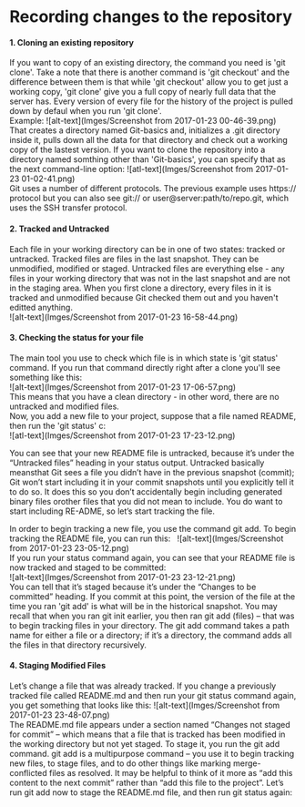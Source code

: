 Recording changes to the repository
==================
#### 1. **Cloning an existing repository**

If you want to copy of an existing directory, the command you need is 'git clone'. Take a note that there is another command is 'git checkout'
and the difference between them is that while 'git checkout' allow you to get just a working copy, 'git clone' give you a full copy
of nearly full data that the server has. Every version of every file for the history of the project is pulled down by defaul when you
run 'git clone'.  
Example: ![alt-text](Imges/Screenshot from 2017-01-23 00-46-39.png)  
That creates a directory named Git-basics and, initializes a .git directory inside it, pulls down all the data for that directory and check out a working copy of the lastest version. If you want to clone the repository into a directory named somthing other than 'Git-basics', you can specify that as the next command-line option: 
![atl-text](Imges/Screenshot from 2017-01-23 01-02-41.png)  
Git uses a number of different protocols. The previous example uses https:// protocol but you can also see git:// or user@server:path/to/repo.git, which uses the SSH transfer protocol.

#### 2. **Tracked and Untracked**

Each file in your working directory can be in one of two states: tracked or untracked. Tracked files are files in the last snapshot. They can be unmodified, modified or staged. Untracked files are everything else - any files in your working directory that was not in the last snapshot and are not in the staging area. When you first clone a directory, every files in it is tracked and unmodified because Git checked them out and you haven't editted anything.  
![alt-text](Imges/Screenshot from 2017-01-23 16-58-44.png)  

#### 3. **Checking the status for your file**

The main tool you use to check which file is in which state is 'git status' command. If you run that command directly right after a clone you'll see something like this:  
![alt-text](Imges/Screenshot from 2017-01-23 17-06-57.png)  
This means that you have a clean directory - in other word, there are no untracked and modified files.  
Now, you add a new file to your project, suppose that a file named README, then run the 'git status' c:  
![atl-text](Imges/Screenshot from 2017-01-23 17-23-12.png)  

You  can  see  that  your  new  README  file  is  untracked,  because  it’s  under  the
“Untracked  files”  heading  in  your  status  output.  Untracked  basically  meansthat Git sees a file you didn’t have in the previous snapshot (commit); Git won’t start including it in your commit snapshots until you explicitly tell it to do so. It
does  this  so  you  don’t  accidentally  begin  including  generated  binary  files  orother files that you did not mean to include. You do want to start including RE-ADME, so let’s start tracking the file.  

In order to begin tracking a new file, you use the command git add. To begin tracking the README file, you can run this:  
![alt-text](Imges/Screenshot from 2017-01-23 23-05-12.png)  
If you run your status command again, you can see that your README file is now tracked and staged to be committed:  
![alt-text](Imges/Screenshot from 2017-01-23 23-12-21.png)  
You  can  tell  that  it’s  staged  because  it’s  under  the  “Changes  to  be  committed” heading. If you commit at this point, the version of the file at the time you ran 'git add' is what will be in the historical snapshot. You may recall that when
you ran git init earlier, you then ran git add (files) – that was to begin tracking  files  in  your  directory. The git add  command  takes  a  path  name  for either  a  file  or  a  directory;  if  it’s  a  directory,  the  command  adds  all  the  files  in that directory recursively.  

#### 4. **Staging Modified Files**
Let’s change a file that was already tracked. If you change a previously tracked file called README.md and then run your git status command again, you get something that looks like this:
![alt-text](Imges/Screenshot from 2017-01-23 23-48-07.png)  
The README.md file  appears  under  a  section  named  “Changes  not staged for commit” – which means that a file that is tracked has been modified in  the  working  directory  but  not  yet  staged.  To  stage  it,  you  run  the git add command. 
git add is a multipurpose command – you use it to begin tracking new  files,  to  stage  files,  and  to  do  other  things  like  marking  merge-conflicted files as resolved. It may be helpful to think of it more as “add this content to the next commit” rather than “add this file to the project”.  Let’s run git add now to stage the 
README.md file, and then run git status again:
